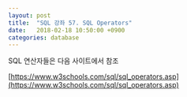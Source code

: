 ```yaml
---
layout: post
title:  "SQL 강좌 57. SQL Operators"
date:   2018-02-18 10:50:00 +0900
categories: database
---
```


SQL 연산자들은 다음 사이트에서 참조

[https://www.w3schools.com/sql/sql_operators.asp](https://www.w3schools.com/sql/sql_operators.asp)

